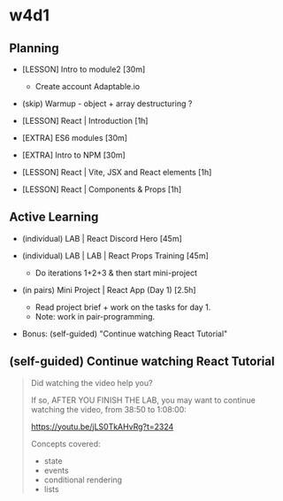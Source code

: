 
# w4d1


<!--

Project 1 feedback:

Give feedback to students (ex. if you see anything to they can learn from).
- Let's keep it positive.
- Let's keep it brief (they'll be busy)
- Let's keep it focused on things they can learn from (they will probably not have time to implement any suggestions)

-->



## Planning

<!-- @LT: focus on React Components + Props -->

- [LESSON] Intro to module2 [30m]
  - Create account Adaptable.io

- (skip) Warmup - object + array destructuring ?

- [LESSON] React | Introduction [1h]

- [EXTRA] ES6 modules [30m]

- [EXTRA] Intro to NPM [30m]

- [LESSON] React | Vite, JSX and React elements [1h]

- [LESSON] React | Components & Props [1h]





## Active Learning

<!-- 
@LT: students found the activities overwhelming ("too many things to do")
-->

- (individual) LAB | React Discord Hero [45m]
- (individual) LAB | LAB | React Props Training [45m]
  - Do iterations 1+2+3 & then start mini-project

- (in pairs) Mini Project | React App (Day 1) [2.5h]
  - Read project brief + work on the tasks for day 1.
  - Note: work in pair-programming.

- Bonus: (self-guided) "Continue watching React Tutorial"



## (self-guided) Continue watching React Tutorial


> Did watching the video help you?
> 
> If so, AFTER YOU FINISH THE LAB, you may want to continue watching the video, from 38:50 to 1:08:00:
> 
> https://youtu.be/jLS0TkAHvRg?t=2324
> 
> Concepts covered:
> - state 
> - events
> - conditional rendering 
> - lists



